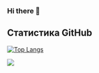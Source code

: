 ### Hi there 👋
## Статистика GitHub
[![Top Langs](https://github-readme-stats.vercel.app/api/top-langs/?username=rroman202&layout=compact&hide=cython,c,cpp)](https://github.com/djostit/github-readme-stats)

![](https://komarev.com/ghpvc/?username=rroman202)
<!--
**RRoman202/RRoman202** is a ✨ _special_ ✨ repository because its `README.md` (this file) appears on your GitHub profile.

Here are some ideas to get you started:

- 🔭 I’m currently working on ...
- 🌱 I’m currently learning ...
- 👯 I’m looking to collaborate on ...
- 🤔 I’m looking for help with ...
- 💬 Ask me about ...
- 📫 How to reach me: ...
- 😄 Pronouns: ...
- ⚡ Fun fact: ...
-->
